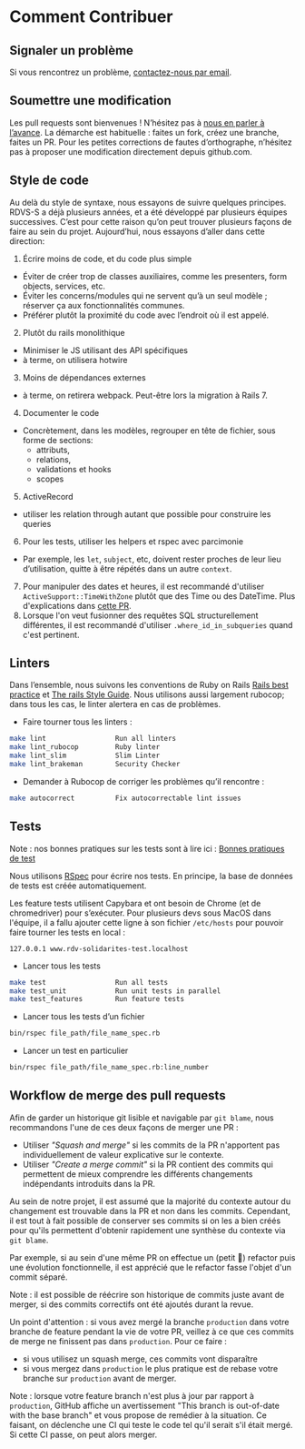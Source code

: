 # Comment Contribuer

## Signaler un problème

Si vous rencontrez un problème, [contactez-nous par email](mailto:support@rdv-solidarites.fr).

## Soumettre une modification

Les pull requests sont bienvenues ! N’hésitez pas à [nous en parler à l’avance](mailto:contact@rdv-solidarites.fr). La démarche est habituelle : faites un fork, créez une branche, faites un PR. Pour les petites corrections de fautes d’orthographe, n’hésitez pas à proposer une modification directement depuis github.com.

## Style de code

Au delà du style de syntaxe, nous essayons de suivre quelques principes. RDVS-S a déjà plusieurs années, et a été développé par plusieurs équipes successives. C’est pour cette raison qu’on peut trouver plusieurs façons de faire au sein du projet. Aujourd’hui, nous essayons d’aller dans cette direction:

1. Écrire moins de code, et du code plus simple
  - Éviter de créer trop de classes auxiliaires, comme les presenters, form objects, services, etc.
  - Éviter les concerns/modules qui ne servent qu’à un seul modèle ; réserver ça aux fonctionnalités communes.
  - Préférer plutôt la proximité du code avec l’endroit où il est appelé.
2. Plutôt du rails monolithique
  - Minimiser le JS utilisant des API spécifiques
  - à terme, on utilisera hotwire
3. Moins de dépendances externes
  - à terme, on retirera webpack. Peut-être lors la migration à Rails 7.
4. Documenter le code
  - Concrètement, dans les modèles, regrouper en tête de fichier, sous forme de sections:
    - attributs,
    - relations,
    - validations et hooks
    - scopes
5. ActiveRecord
  - utiliser les relation through autant que possible pour construire les queries
6. Pour les tests, utiliser les helpers et rspec avec parcimonie
  - Par exemple, les `let`, `subject`, etc, doivent rester proches de leur lieu d’utilisation, quitte à être répétés dans un autre `context`.
7. Pour manipuler des dates et heures, il est recommandé d'utiliser `ActiveSupport::TimeWithZone` plutôt que des Time ou des DateTime. Plus d'explications dans [cette PR](https://github.com/betagouv/rdv-solidarites.fr/pull/2955).
8. Lorsque l'on veut fusionner des requêtes SQL structurellement différentes, il est recommandé d'utiliser `.where_id_in_subqueries` quand c'est pertinent.

## Linters

Dans l’ensemble, nous suivons les conventions de Ruby on Rails [Rails best practice](https://rails-bestpractices.com/) et [The rails Style Guide](https://github.com/rubocop-hq/rails-style-guide). Nous utilisons aussi largement rubocop; dans tous les cas, le linter alertera en cas de problèmes.

- Faire tourner tous les linters :
```bash
make lint                 Run all linters
make lint_rubocop         Ruby linter
make lint_slim            Slim Linter
make lint_brakeman        Security Checker
```

- Demander à Rubocop de corriger les problèmes qu’il rencontre :
```bash
make autocorrect          Fix autocorrectable lint issues
```

## Tests

Note : nos bonnes pratiques sur les tests sont à lire ici : [Bonnes pratiques de test](bonnes-pratiques-de-tests.md)

Nous utilisons [RSpec](https://rspec.info/) pour écrire nos tests. En principe, la base de données de tests est créée automatiquement. 

Les feature tests utilisent Capybara et ont besoin de Chrome (et de chromedriver) pour s’exécuter. Pour plusieurs devs sous MacOS dans l'équipe, il a fallu ajouter cette ligne à son fichier `/etc/hosts` pour pouvoir faire tourner les tests en local :

    127.0.0.1 www.rdv-solidarites-test.localhost

- Lancer tous les tests

```bash
make test                 Run all tests
make test_unit            Run unit tests in parallel
make test_features        Run feature tests
```

- Lancer tous les tests d’un fichier

```bash
bin/rspec file_path/file_name_spec.rb
```

- Lancer un test en particulier

```bash
bin/rspec file_path/file_name_spec.rb:line_number
```

## Workflow de merge des pull requests

Afin de garder un historique git lisible et navigable par `git blame`, nous recommandons l'une de ces deux façons de merger une PR :

- Utiliser _"Squash and merge"_ si les commits de la PR n'apportent pas individuellement de valeur explicative sur le contexte.
- Utiliser _"Create a merge commit"_ si la PR contient des commits qui permettent de mieux comprendre les différents changements indépendants introduits dans la PR.

Au sein de notre projet, il est assumé que la majorité du contexte autour du changement est trouvable dans la PR et non dans les commits. Cependant, il est tout à fait possible de conserver ses commits si on les a bien créés pour qu'ils permettent d'obtenir rapidement une synthèse du contexte via `git blame`.

Par exemple, si au sein d'une même PR on effectue un (petit 🤞) refactor puis une évolution fonctionnelle, il est apprécié que le refactor fasse l'objet d'un commit séparé.

Note : il est possible de réécrire son historique de commits juste avant de merger, si des commits correctifs ont été ajoutés durant la revue.

Un point d'attention : si vous avez mergé la branche `production` dans votre branche de feature pendant la vie de votre PR, veillez à ce que ces commits de merge ne finissent pas dans `production`. Pour ce faire :
- si vous utilisez un squash merge, ces commits vont disparaître
- si vous mergez dans `production` le plus pratique est de rebase votre branche sur `production` avant de merger.

Note : lorsque votre feature branch n'est plus à jour par rapport à `production`, GitHub affiche un avertissement "This branch is out-of-date with the base branch" et vous propose de remédier à la situation. Ce faisant, on déclenche une CI qui teste le code tel qu'il serait s'il était mergé. Si cette CI passe, on peut alors merger.
